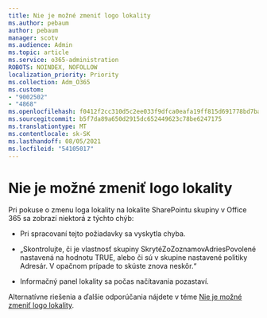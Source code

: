 ```yaml
---
title: Nie je možné zmeniť logo lokality
ms.author: pebaum
author: pebaum
manager: scotv
ms.audience: Admin
ms.topic: article
ms.service: o365-administration
ROBOTS: NOINDEX, NOFOLLOW
localization_priority: Priority
ms.collection: Adm_O365
ms.custom:
- "9002502"
- "4868"
ms.openlocfilehash: f0412f2cc310d5c2ee033f9dfca0eafa19ff815d691778bd7ba6030e6c494bdd
ms.sourcegitcommit: b5f7da89a650d2915dc652449623c78be6247175
ms.translationtype: MT
ms.contentlocale: sk-SK
ms.lasthandoff: 08/05/2021
ms.locfileid: "54105017"
---
```

# <a name="unable-to-change-site-logo"></a>Nie je možné zmeniť logo lokality

Pri pokuse o zmenu loga lokality na lokalite SharePointu skupiny v Office 365 sa zobrazí niektorá z týchto chýb:

- Pri spracovaní tejto požiadavky sa vyskytla chyba.

- „Skontrolujte, či je vlastnosť skupiny SkrytéZoZoznamovAdriesPovolené nastavená na hodnotu TRUE, alebo či sú v skupine nastavené politiky Adresár. V opačnom prípade to skúste znova neskôr.“

- Informačný panel lokality sa počas načítavania pozastaví.

Alternatívne riešenia a ďalšie odporúčania nájdete v téme [Nie je možné zmeniť logo lokality](https://docs.microsoft.com/sharepoint/troubleshoot/sites/error-when-changing-o365-site-logo).
